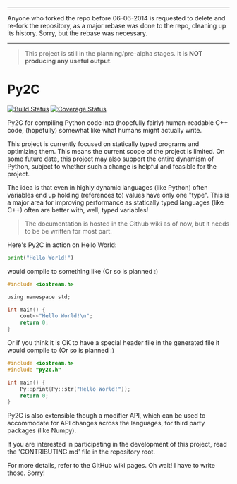 ﻿----

Anyone who forked the repo before 06-06-2014 is requested to delete and
re-fork the repository, as a major rebase was done to the repo, cleaning up
its history. Sorry, but the rebase was necessary.

----

> This project is still in the planning/pre-alpha stages.
> It is **NOT producing any useful output**.

Py2C
====
[![Build Status](https://travis-ci.org/pradyun/Py2C.svg?branch=master)](https://travis-ci.org/pradyun/Py2C)
[![Coverage Status](https://img.shields.io/coveralls/pradyun/Py2C.svg)](https://coveralls.io/r/pradyun/Py2C?branch=master)

Py2C for compiling Python code into (hopefully fairly) human-readable C++
code, (hopefully) somewhat like what humans might actually write.

This project is currently focused on statically typed programs and optimizing
them. This means the current scope of the project is limited. On some future
date, this project may also support the entire dynamism of Python, subject to
whether such a change is helpful and feasible for the project.

The idea is that even in highly dynamic languages (like Python) often
variables end up holding (references to) values have only one "type".
This is a major area for improving performance as statically typed languages
(like C++) often are better with, well, typed variables!

> The documentation is hosted in the Github wiki as of now, but it needs to be
> be written for most part.


Here's Py2C in action on Hello World:

```python
print("Hello World!")
```

would compile to something like (Or so is planned :)

```c
#include <iostream.h>

using namespace std;

int main() {
    cout<<"Hello World!\n";
    return 0;
}
```

Or if you think it is OK to have a special header file in the generated file
it would compile to (Or so is planned :)

```c
#include <iostream.h>
#include "py2c.h"

int main() {
    Py::print(Py::str("Hello World!"));
    return 0;
}
```

Py2C is also extensible though a modifier API, which can be used to accommodate
for API changes across the languages, for third party packages (like Numpy).

If you are interested in participating in the development of this project,
read the 'CONTRIBUTING.md' file in the repository root.

For more details, refer to the GitHub wiki pages. Oh wait! I have to write
those. Sorry!

